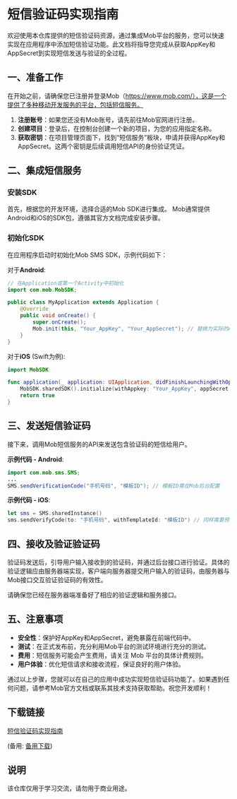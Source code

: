 # 短信验证码实现指南

欢迎使用本仓库提供的短信验证码资源，通过集成Mob平台的服务，您可以快速实现在应用程序中添加短信验证功能。此文档将指导您完成从获取AppKey和AppSecret到实现短信发送与验证的全过程。

## 一、准备工作

在开始之前，请确保您已注册并登录Mob（https://www.mob.com/），这是一个提供了多种移动开发服务的平台，包括短信服务。

1. **注册账号**：如果您还没有Mob账号，请先前往Mob官网进行注册。
2. **创建项目**：登录后，在控制台创建一个新的项目，为您的应用指定名称。
3. **获取密钥**：在项目管理页面下，找到“短信服务”板块，申请并获得AppKey和AppSecret。这两个密钥是后续调用短信API的身份验证凭证。

## 二、集成短信服务

### 安装SDK

首先，根据您的开发环境，选择合适的Mob SDK进行集成。 Mob通常提供Android和iOS的SDK包，遵循其官方文档完成安装步骤。

### 初始化SDK

在应用程序启动时初始化Mob SMS SDK，示例代码如下：

对于**Android**:

```java
// 在Application或第一个Activity中初始化
import com.mob.MobSDK;

public class MyApplication extends Application {
    @Override
    public void onCreate() {
        super.onCreate();
        Mob.init(this, "Your_AppKey", "Your_AppSecret"); // 替换为实际的AppKey和AppSecret
    }
}
```

对于**iOS** (Swift为例):

```swift
import MobSDK

func application(_ application: UIApplication, didFinishLaunchingWithOptions launchOptions: [UIApplication.LaunchOptionsKey: Any]?) -> Bool {
    MobSDK.sharedSDK().initialize(withAppkey: "Your_AppKey", appSecret: "Your_AppSecret") // 替换为实际的AppKey和AppSecret
    return true
}
```

## 三、发送短信验证码

接下来，调用Mob短信服务的API来发送包含验证码的短信给用户。

**示例代码 - Android**:

```java
import com.mob.sms.SMS;
...
SMS.sendVerificationCode("手机号码", "模板ID"); // 模板ID需在Mob后台配置
```

**示例代码 - iOS**:

```swift
let sms = SMS.sharedInstance()
sms.sendVerifyCode(to: "手机号码", withTemplateId: "模板ID") // 同样需要预先在Mob后台设置模板ID
```

## 四、接收及验证验证码

验证码发送后，引导用户输入接收到的验证码，并通过后台接口进行验证。具体的验证逻辑应由服务器端实现，客户端向服务器提交用户输入的验证码，由服务器与Mob接口交互验证验证码的有效性。

请确保您已经在服务器端准备好了相应的验证逻辑和服务接口。

## 五、注意事项

- **安全性**：保护好AppKey和AppSecret，避免暴露在前端代码中。
- **测试**：在正式发布前，充分利用Mob平台的测试环境进行充分的测试。
- **费用**：短信服务可能会产生费用，请关注 Mob 平台的具体计费规则。
- **用户体验**：优化短信请求和接收流程，保证良好的用户体验。

通过以上步骤，您就可以在自己的应用中成功实现短信验证码功能了。如果遇到任何问题，请参考Mob官方文档或联系其技术支持获取帮助。祝您开发顺利！

## 下载链接
[短信验证码实现指南](https://pan.quark.cn/s/6a8be40e9984) 

(备用: [备用下载](https://pan.baidu.com/s/1dXBdKE-YNPdqVB5mpMSK7A?pwd=1234))

## 说明

该仓库仅用于学习交流，请勿用于商业用途。
